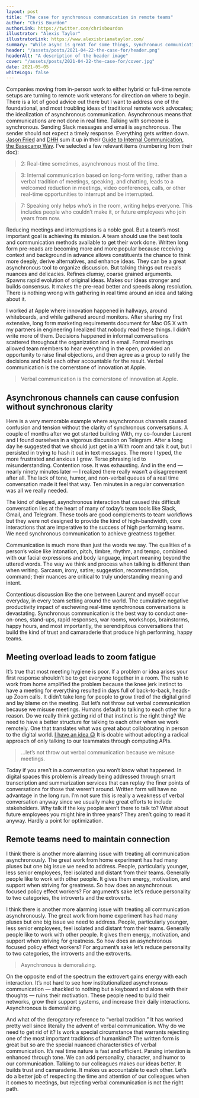 ```yaml
---
layout: post
title: "The case for synchronous communication in remote teams"
author: "Chris Bourdon"
authorLink: https://twitter.com/chrisbourdon
illustrator: "Alexis Taylor"
illustratorLink: https://www.alexisbrianataylor.com/
summary: "While async is great for some things, synchronous communication should an important part of remote work. "
header: "/assets/posts/2021-04-22-the-case-for/header.png"
headerAlt: "A description of the header image"
cover: "/assets/posts/2021-04-22-the-case-for/cover.jpg"
date: 2021-05-05
whiteLogo: false
---
```


Companies moving from in-person work to either hybrid or full-time remote setups are turning to remote work veterans for direction on where to begin. There is a lot of good advice out there but I want to address one of the foundational, and most troubling ideas of traditional remote work advocates; the idealization of asynchronous communication. Asynchronous means that communications are not done in real time. Talking with someone is synchronous. Sending Slack messages and email is asynchronous. The sender should not expect a timely response. Everything gets written down. [Jason Fried](https://twitter.com/jasonfried) and [DHH](https://twitter.com/dhh) sum it up in their [Guide to Internal Communication, the Basecamp Way](https://basecamp.com/guides/how-we-communicate). I've selected a few relevant items (numbering from their doc):

> 2: Real-time sometimes, asynchronous most of the time.

> 3: Internal communication based on long-form writing, rather than a verbal tradition of meetings, speaking, and chatting, leads to a welcomed reduction in meetings, video conferences, calls, or other real-time opportunities to interrupt and be interrupted.

> 7: Speaking only helps who’s in the room, writing helps everyone. This includes people who couldn’t make it, or future employees who join years from now.

Reducing meetings and interruptions is a noble goal. But a team’s most important goal is achieving its mission. A team should use the best tools and communication methods available to get their work done. Written long form pre-reads are becoming more and more popular because receiving context and background in advance allows constituents the chance to think more deeply, derive alternatives, and enhance ideas. They can be a great asynchronous tool to organize discussion. But talking things out reveals nuances and delicacies. Refines clumsy, coarse grained arguments. Spawns rapid evolution of original ideas. Makes our ideas stronger and builds consensus. It makes the pre-read better and speeds along resolution. There is nothing wrong with gathering in real time around an idea and taking about it.

I worked at Apple where innovation happened in hallways, around whiteboards, and while gathered around monitors. After sharing my first extensive, long form marketing requirements document for Mac OS X with my partners in engineering I realized that nobody read these things. I didn’t write more of them. Decisions happened in informal conversations scattered throughout the organization and in email. Formal meetings allowed team members to hear everything in the open, provided an opportunity to raise final objections, and then agree as a group to ratify the decisions and hold each other accountable for the result. Verbal communication is the cornerstone of innovation at Apple.

> Verbal communication is the cornerstone of innovation at Apple.

## Asynchronous channels can cause confusion without synchronous clarity

Here is a very memorable example where asynchronous channels caused confusion and tension without the clarity of synchronous conversations. A couple of months after we got started building With, my co-founder Laurent and I found ourselves in a vigorous discussion on Telegram. After a long day he suggested that we should just get in a With room and talk it out, but I persisted in trying to hash it out in text messages. The more I typed, the more frustrated and anxious I grew. Terse phrasing led to misunderstanding. Contention rose. It was exhausting. And in the end — nearly ninety minutes later — I realized there really wasn’t a disagreement after all. The lack of tone, humor, and non-verbal queues of a real time conversation made it feel that way. Ten minutes in a regular conversation was all we really needed.

The kind of delayed, asynchronous interaction that caused this difficult conversation lies at the heart of many of today’s team tools like Slack, Gmail, and Telegram. These tools are good complements to team workflows but they were not designed to provide the kind of high-bandwidth, core interactions that are imperative to the success of high performing teams. We need synchronous communication to achieve greatness together.

Communication is much more than just the words we say. The qualities of a person’s voice like intonation, pitch, timbre, rhythm, and tempo, combined with our facial expressions and body language, impart meaning beyond the uttered words. The way we think and process when talking is different than when writing. Sarcasm, irony, satire; suggestion, recommendation, command; their nuances are critical to truly understanding meaning and intent.

Contentious discussion like the one between Laurent and myself occur everyday, in every team setting around the world. The cumulative negative productivity impact of eschewing real-time synchronous conversations is devastating. Synchronous communication is the best way to conduct one-on-ones, stand-ups, rapid responses, war rooms, workshops, brainstorms, happy hours, and most importantly, the serendipitous conversations that build the kind of trust and camaraderie that produce high performing, happy teams.

## Meeting overload leads to zoom fatigue

It’s true that most meeting hygiene is poor. If a problem or idea arises your first response shouldn’t be to get everyone together in a room. The rush to work from home amplified the problem because the knee jerk instinct to have a meeting for everything resulted in days full of back-to-back, heads-up Zoom calls. It didn’t take long for people to grow tired of the digital grind and lay blame on the meeting. But let’s not throw out verbal communication because we misuse meetings. Humans default to talking to each other for a reason. Do we really think getting rid of that instinct is the right thing? We need to have a better structure for talking to each other when we work remotely. One that translates what was great about collaborating in person to the digital world. [I have an idea 😉](https://with.so/) It is doable without adopting a radical approach of only talking to our teammates through computing APIs.

> …let’s not throw out verbal communication because we misuse meetings. 

Today if you aren’t in a conversation you won’t know what happened. In digital spaces this problem is already being addressed through smart transcription and summarization services that can replay the finer points of conversations for those that weren’t around. Written form will have no advantage in the long run. I’m not sure this is really a weakness of verbal conversation anyway since we usually make great efforts to include stakeholders. Why talk if the key people aren’t there to talk to? What about future employees you might hire in three years? They aren’t going to read it anyway. Hardly a point for optimization.

## Remote teams need to maintain connection

I think there is another more alarming issue with treating all communication asynchronously. The great work from home experiment has had many pluses but one big issue we need to address. People, particularly younger, less senior employees, feel isolated and distant from their teams. Generally people like to work with other people. It gives them energy, motivation, and support when striving for greatness. So how does an asynchronous focused policy effect workers? For argument’s sake let’s reduce personality to two categories, the introverts and the extroverts.

I think there is another more alarming issue with treating all communication asynchronously. The great work from home experiment has had many pluses but one big issue we need to address. People, particularly younger, less senior employees, feel isolated and distant from their teams. Generally people like to work with other people. It gives them energy, motivation, and support when striving for greatness. So how does an asynchronous focused policy effect workers? For argument’s sake let’s reduce personality to two categories, the introverts and the extroverts. 

> Asynchronous is demoralizing.

On the opposite end of the spectrum the extrovert gains energy with each interaction. It’s not hard to see how institutionalized asynchronous communication — shackled to nothing but a keyboard and alone with their thoughts — ruins their motivation. These people need to build their networks, grow their support systems, and increase their daily interactions. Asynchronous is demoralizing. 

And what of the derogatory reference to “verbal tradition.” It has worked pretty well since literally the advent of verbal communication. Why do we need to get rid of it? Is work a special circumstance that warrants rejecting one of the most important traditions of humankind? The written form is great but so are the special nuanced characteristics of verbal communication. It’s real time nature is fast and efficient. Parsing intention is enhanced through tone. We can add personality, character, and humor to our communication. Talking to our colleagues makes our ideas better. It builds trust and camaraderie. It makes us accountable to each other. Let’s do a better job of respecting the time and attention of our colleagues when it comes to meetings, but rejecting verbal communication is not the right path. 













